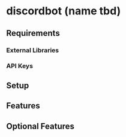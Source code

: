 # discordbot (name tbd)

## Requirements

### External Libraries

### API Keys

## Setup

## Features

## Optional Features

